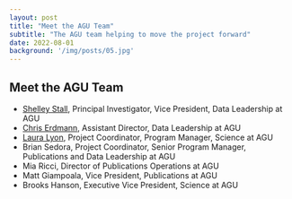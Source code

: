 ```yaml
---
layout: post
title: "Meet the AGU Team"
subtitle: "The AGU team helping to move the project forward"
date: 2022-08-01
background: '/img/posts/05.jpg'
---
```


## Meet the AGU Team

- [Shelley Stall](https://twitter.com/ShelleyStall), Principal Investigator, Vice President, Data Leadership at AGU
- [Chris Erdmann](https://twitter.com/libcce), Assistant Director, Data Leadership at AGU
- [Laura Lyon](https://twitter.com/lyonlaur), Project Coordinator, Program Manager, Science at AGU
- Brian Sedora, Project Coordinator, Senior Program Manager, Publications and Data Leadership at AGU
- Mia Ricci, Director of Publications Operations at AGU
- Matt Giampoala, Vice President, Publications at AGU
- Brooks Hanson, Executive Vice President, Science at AGU
